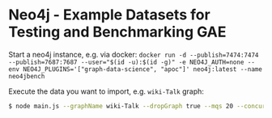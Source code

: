# Neo4j - Example Datasets for Testing and Benchmarking GAE

Start a neo4j instance, e.g. via docker: 
`docker run -d --publish=7474:7474 --publish=7687:7687 --user="$(id -u):$(id -g)" -e NEO4J_AUTH=none --env NEO4J_PLUGINS='["graph-data-science", "apoc"]' neo4j:latest --name neo4jbench`

Execute the data you want to import, e.g. `wiki-Talk` graph:
```bash
$ node main.js --graphName wiki-Talk --dropGraph true --mqs 20 --concurrent 10
```

